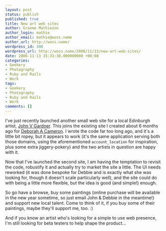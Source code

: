 ```yaml
---
layout: post
status: publish
published: true
title: New art web sites
author: Graeme Mathieson
author_login: mathie
author_email: mathie@woss.name
author_url: http://woss.name/
wordpress_id: 348
wordpress_url: http://woss.name/2006/11/13/new-art-web-sites/
date: 2006-11-13 15:33:30.000000000 +00:00
categories:
- Geekery
- Photography
- Ruby and Rails
- Work
tags:
- Geekery
- Photography
- Ruby and Rails
- Work
comments: []
---
```

I've just recently launched another small web site for a local Edinburgh
artist, [John V Gardner](http:&#47;&#47;www.johnvgardner.com&#47;). This joins the
existing site I created about 6 months ago for [Deborah A
Cameron](http:&#47;&#47;www.deborahcameron.com&#47;). I wrote the code far too long ago,
and it's a little bit ropey, but it appears to work (it's the same application
serving both those domains, using the aforementioned `account_location` for
inspiration, plus some extra jiggery-pokery) and the two artists in question
are happy with it.

Now that I've launched the second site, I am having the temptation to revisit the code, robustify it and actually try to market the site a little.  The UI needs reworked (it was done bespoke for Debbie and is exactly what she was looking for, though it doesn't scale particularly well), and the site could do with being a little more flexible, but the idea is good (and simple!) enough.

So go have a browse, buy some paintings (online purchase will be available in the new year sometime, so just email John & Debbie in the meantime!) and support new local talent.  Come to think of it, if you buy some of their paintings, maybe they'll support me, too. :)

And if you know an artist who's looking for a simple to use web presence, I'm still looking for beta testers to help shape the product...
